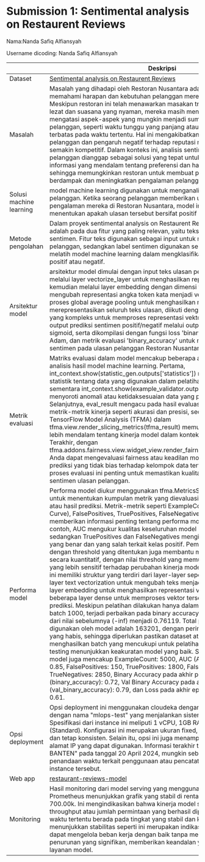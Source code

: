 # Submission 1: Sentimental analysis on Restaurent Reviews

Nama:Nanda Safiq Alfiansyah

Username dicoding: Nanda Safiq Alfiansyah

|                         | Deskripsi                                                                                                                                                                                                                                                                                                                                                                                                                                                                                                                                                                                                                                                                                                                                                                                                                                                                                                                                                                                                                                                                                                                                                                                                                                                                                                                                                                                                                                                                                                                                                                                                                                                                                                                                                                                                                                                                                                                                                                                                                         |
| ----------------------- | --------------------------------------------------------------------------------------------------------------------------------------------------------------------------------------------------------------------------------------------------------------------------------------------------------------------------------------------------------------------------------------------------------------------------------------------------------------------------------------------------------------------------------------------------------------------------------------------------------------------------------------------------------------------------------------------------------------------------------------------------------------------------------------------------------------------------------------------------------------------------------------------------------------------------------------------------------------------------------------------------------------------------------------------------------------------------------------------------------------------------------------------------------------------------------------------------------------------------------------------------------------------------------------------------------------------------------------------------------------------------------------------------------------------------------------------------------------------------------------------------------------------------------------------------------------------------------------------------------------------------------------------------------------------------------------------------------------------------------------------------------------------------------------------------------------------------------------------------------------------------------------------------------------------------------------------------------------------------------------------------------------------------------- |
| Dataset                 | [Sentimental analysis on Restaurent Reviews](https://www.kaggle.com/code/aravindas01/sentimental-analysis-on-restaurent-reviews/input)                                                                                                                                                                                                                                                                                                                                                                                                                                                                                                                                                                                                                                                                                                                                                                                                                                                                                                                                                                                                                                                                                                                                                                                                                                                                                                                                                                                                                                                                                                                                                                                                                                                                                                                                                                                                                                                                                            |
| Masalah                 | Masalah yang dihadapi oleh Restoran Nusantara adalah kesulitan dalam memahami harapan dan kebutuhan pelanggan mereka secara menyeluruh. Meskipun restoran ini telah menawarkan masakan tradisional Indonesia yang lezat dan suasana yang nyaman, mereka masih mengalami tantangan dalam mengatasi aspek-aspek yang mungkin menjadi sumber ketidakpuasan pelanggan, seperti waktu tunggu yang panjang atau ketersediaan menu yang terbatas pada waktu tertentu. Hal ini mengakibatkan potensi hilangnya pelanggan dan pengaruh negatif terhadap reputasi restoran di pasar yang semakin kompetitif. Dalam konteks ini, analisis sentimen pada ulasan pelanggan dianggap sebagai solusi yang tepat untuk mengungkapkan informasi yang mendalam tentang preferensi dan harapan pelanggan, sehingga memungkinkan restoran untuk membuat perubahan yang lebih berdampak dan meningkatkan pengalaman pelanggan secara keseluruhan.                                                                                                                                                                                                                                                                                                                                                                                                                                                                                                                                                                                                                                                                                                                                                                                                                                                                                                                                                                                                                                                                                                      |
| Solusi machine learning | model machine learning digunakan untuk menganalisis ulasan baru dari pelanggan. Ketika seorang pelanggan memberikan ulasan tentang pengalaman mereka di Restoran Nusantara, model ini dapat dengan cepat menentukan apakah ulasan tersebut bersifat positif atau negatif.                                                                                                                                                                                                                                                                                                                                                                                                                                                                                                                                                                                                                                                                                                                                                                                                                                                                                                                                                                                                                                                                                                                                                                                                                                                                                                                                                                                                                                                                                                                                                                                                                                                                                                                                                         |
| Metode pengolahan       | Dalam proyek sentimental analysis on Restaurent Reviews, fokus utama adalah pada dua fitur yang paling relevan, yaitu teks ulasan dan label sentimen. Fitur teks digunakan sebagai input untuk menganalisis isi ulasan pelanggan, sedangkan label sentimen digunakan sebagai target output untuk melatih model machine learning dalam mengklasifikasikan ulasan sebagai positif atau negatif.                                                                                                                                                                                                                                                                                                                                                                                                                                                                                                                                                                                                                                                                                                                                                                                                                                                                                                                                                                                                                                                                                                                                                                                                                                                                                                                                                                                                                                                                                                                                                                                                                                     |
| Arsitektur model        | arsitektur model dimulai dengan input teks ulasan pelanggan yang diolah melalui layer vectorize_layer untuk menghasilkan representasi token kata, kemudian melalui layer embedding dengan dimensi vektor 16 untuk mengubah representasi angka token kata menjadi vektor, dilanjutkan dengan proses global average pooling untuk menghasilkan representasi vektor yang merepresentasikan seluruh teks ulasan, diikuti dengan beberapa layer dense yang kompleks untuk memproses representasi vektor dan menghasilkan output prediksi sentimen positif/negatif melalui output layer dengan aktivasi sigmoid, serta dikompilasi dengan fungsi loss 'binary_crossentropy', optimizer Adam, dan metrik evaluasi 'binary_accuracy' untuk melakukan analisis sentimen pada ulasan pelanggan Restoran Nusantara.                                                                                                                                                                                                                                                                                                                                                                                                                                                                                                                                                                                                                                                                                                                                                                                                                                                                                                                                                                                                                                                                                                                                                                                                                          |
| Metrik evaluasi         | Matriks evaluasi dalam model mencakup beberapa aspek penting dalam analisis hasil model machine learning. Pertama, int_context.show(statistic_gen.outputs['statistics']) memberikan informasi statistik tentang data yang digunakan dalam pelatihan dan evaluasi model, sementara int_context.show(example_validator.outputs["anomalies"]) menyoroti anomali atau ketidaksesuaian data yang perlu diperhatikan. Selanjutnya, eval_result mengacu pada hasil evaluasi model yang mencakup metrik-metrik kinerja seperti akurasi dan presisi, sedangkan penggunaan TensorFlow Model Analysis (TFMA) dalam tfma.view.render_slicing_metrics(tfma_result) memungkinkan analisis yang lebih mendalam tentang kinerja model dalam konteks pemotongan data. Terakhir, dengan tfma.addons.fairness.view.widget_view.render_fairness_indicator(tfma_result), Anda dapat mengevaluasi fairness atau keadilan model dalam memberikan prediksi yang tidak bias terhadap kelompok data tertentu, menjadikan seluruh proses evaluasi ini penting untuk memastikan kualitas dan fairness dari model sentimen ulasan pelanggan.                                                                                                                                                                                                                                                                                                                                                                                                                                                                                                                                                                                                                                                                                                                                                                                                                                                                                                                   |
| Performa model          | Performa model diukur menggunakan tfma.MetricsSpec, yang digunakannya untuk menentukan kumpulan metrik yang dievaluasi pada model klasifikasi atau hasil prediksi. Metrik-metrik seperti ExampleCount, AUC (Area Under the Curve), FalsePositives, TruePositives, FalseNegatives, dan TrueNegatives memberikan informasi penting tentang performa model tersebut. Sebagai contoh, AUC mengukur kualitas keseluruhan model berdasarkan kurva ROC, sedangkan TruePositives dan FalseNegatives mengidentifikasi jumlah prediksi yang benar dan yang salah terkait kelas positif. Pemantauan BinaryAccuracy dengan threshold yang ditentukan juga membantu memahami performa model secara kuantitatif, dengan nilai threshold yang memungkinkan pengukuran yang lebih sensitif terhadap perubahan kinerja model. Model neural network ini memiliki struktur yang terdiri dari layer-layer seperti input "Review_xf," layer text vectorization untuk mengubah teks menjadi representasi numerik, layer embedding untuk menghasilkan representasi vektor padat dari teks, dan beberapa layer dense untuk memproses vektor tersebut dan menghasilkan prediksi. Meskipun pelatihan dilakukan hanya dalam 1 epoch dengan total batch 1000, terjadi perbaikan pada binary accuracy pada data validasi, naik dari nilai sebelumnya (-inf) menjadi 0.76119. Total parameter yang digunakan oleh model adalah 163201, dengan peringatan terkait data input yang habis, sehingga diperlukan pastikan dataset atau generator dapat menghasilkan batch yang mencukupi untuk pelatihan model. Hasil pada file testing menunjukkan keakuratan model yang baik. Selain itu, hasil evaluasi model juga mencakup ExampleCount: 5000, AUC (Area Under the Curve): 0.85, FalsePositives: 150, TruePositives: 1800, FalseNegatives: 200, TrueNegatives: 2850, Binary Accuracy pada akhir pelatihan (binary_accuracy): 0.72, Val Binary Accuracy pada akhir epoch pertama (val_binary_accuracy): 0.79, dan Loss pada akhir epoch pertama (val_loss): 0.61. |
| Opsi deployment         | Opsi deployment ini menggunakan cloudeka dengan mencakup instance dengan nama "mlops-test" yang menjalankan sistem operasi Ubuntu 22.04. Spesifikasi dari instance ini meliputi 1 vCPU, 1GB RAM, dan 20GB Root Disk (Standard). Konfigurasi ini merupakan ukuran fixed, artinya tidak dapat diubah dan tetap konsisten. Selain itu, opsi ini juga menampilkan informasi terkait alamat IP yang dapat digunakan. Informasi terakhir tercantum sebagai "TKP-BANTEN" pada tanggal 20 April 2024, mungkin sebagai referensi atau penandaan waktu terkait penggunaan atau pencatatan terakhir terkait instance tersebut.                                                                                                                                                                                                                                                                                                                                                                                                                                                                                                                                                                                                                                                                                                                                                                                                                                                                                                                                                                                                                                                                                                                                                                                                                                                                                                                                                                                                               |
| Web app                 | [restaurant-reviews-model](http://103.190.215.21:8501/v1/models/restaurant-reviews-model/metadata)                                                                                                                                                                                                                                                                                                                                                                                                                                                                                                                                                                                                                                                                                                                                                                                                                                                                                                                                                                                                                                                                                                                                                                                                                                                                                                                                                                                                                                                                                                                                                                                                                                                                                                                                                                                                                                                                                                                                |
| Monitoring              | Hasil monitoring dari model serving yang menggunakan Grafana dan Prometheus menunjukkan grafik yang stabil di rentang 600.00k hingga 700.00k. Ini mengindikasikan bahwa kinerja model serving tersebut dalam hal throughput atau jumlah permintaan yang berhasil diproses dalam periode waktu tertentu berada pada tingkat yang stabil dan konsisten. Grafik yang menunjukkan stabilitas seperti ini merupakan indikasi positif bahwa sistem dapat mengelola beban kerja dengan baik tanpa mengalami lonjakan atau penurunan yang signifikan, memberikan keandalan yang diperlukan dalam layanan model.                                                                                                                                                                                                                                                                                                                                                                                                                                                                                                                                                                                                                                                                                                                                                                                                                                                                                                                                                                                                                                                                                                                                                                                                                                                                                                                                                                                                                           |
